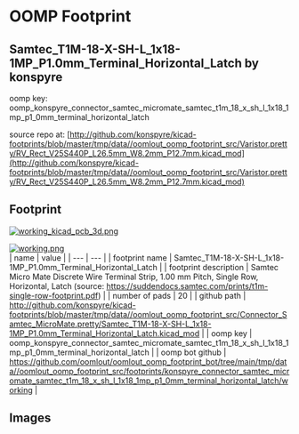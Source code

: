 # OOMP Footprint  
## Samtec_T1M-18-X-SH-L_1x18-1MP_P1.0mm_Terminal_Horizontal_Latch  by konspyre  
  
oomp key: oomp_konspyre_connector_samtec_micromate_samtec_t1m_18_x_sh_l_1x18_1mp_p1_0mm_terminal_horizontal_latch  
  
source repo at: [http://github.com/konspyre/kicad-footprints/blob/master/tmp/data//oomlout_oomp_footprint_src/Varistor.pretty/RV_Rect_V25S440P_L26.5mm_W8.2mm_P12.7mm.kicad_mod](http://github.com/konspyre/kicad-footprints/blob/master/tmp/data//oomlout_oomp_footprint_src/Varistor.pretty/RV_Rect_V25S440P_L26.5mm_W8.2mm_P12.7mm.kicad_mod)  
## Footprint  
  
[![working_kicad_pcb_3d.png](working_kicad_pcb_3d_600.png)](working_kicad_pcb_3d.png)  
  
[![working.png](working_600.png)](working.png)  
| name | value | 
| --- | --- | 
| footprint name | Samtec_T1M-18-X-SH-L_1x18-1MP_P1.0mm_Terminal_Horizontal_Latch | 
| footprint description | Samtec Micro Mate Discrete Wire Terminal Strip, 1.00 mm Pitch, Single Row, Horizontal, Latch (source: https://suddendocs.samtec.com/prints/t1m-single-row-footprint.pdf) | 
| number of pads | 20 | 
| github path | http://github.com/konspyre/kicad-footprints/blob/master/tmp/data//oomlout_oomp_footprint_src/Connector_Samtec_MicroMate.pretty/Samtec_T1M-18-X-SH-L_1x18-1MP_P1.0mm_Terminal_Horizontal_Latch.kicad_mod | 
| oomp key | oomp_konspyre_connector_samtec_micromate_samtec_t1m_18_x_sh_l_1x18_1mp_p1_0mm_terminal_horizontal_latch | 
| oomp bot github | https://github.com/oomlout/oomlout_oomp_footprint_bot/tree/main/tmp/data//oomlout_oomp_footprint_src/footprints/konspyre_connector_samtec_micromate_samtec_t1m_18_x_sh_l_1x18_1mp_p1_0mm_terminal_horizontal_latch/working | 
## Images  
